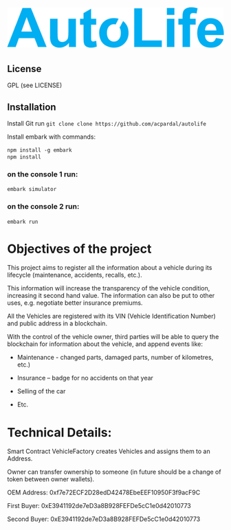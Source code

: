 # ![AutoLife](./app/js/assets/logo.png)

## License

GPL (see LICENSE)

## Installation

Install Git 
run `git clone clone https://github.com/acpardal/autolife`

Install embark with commands:
```console
npm install -g embark
npm install
```

### on the console 1 run:

```console
embark simulator
```
### on the console 2 run:

```console
embark run
```
# Objectives of the project

This project aims to register all the information about a vehicle during its lifecycle (maintenance, accidents, recalls, etc.).

This information will increase the transparency of the vehicle condition, increasing it second hand value. The information can also be put to other uses, e.g. negotiate better insurance premiums.

All the Vehicles are registered with its VIN (Vehicle Identification Number) and public address in a blockchain. 

With the control of the vehicle owner, third parties will be able to query the blockchain for information about the vehicle, and append events like:

- Maintenance - changed parts, damaged parts, number of kilometres, etc.)

- Insurance – badge for no accidents on that year

- Selling of the car

- Etc.



# Technical Details:

Smart Contract VehicleFactory creates Vehicles and assigns them to an Address.

Owner can transfer ownership to someone (in future should be a change of token between owner wallets).

OEM Address: 0xf7e72ECF2D28edD42478EbeEEF10950F3f9acF9C

First Buyer: 0xE3941192de7eD3a8B928FEFDe5cC1e0d42010773

Second Buyer: 0xE3941192de7eD3a8B928FEFDe5cC1e0d42010773
